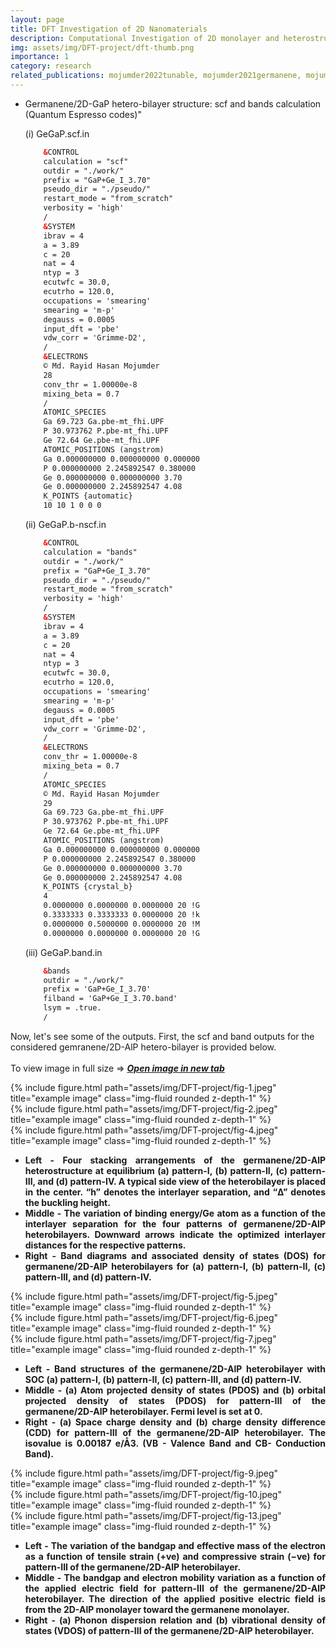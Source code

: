 ```yaml
---
layout: page
title: DFT Investigation of 2D Nanomaterials
description: Computational Investigation of 2D monolayer and heterostructures materials' electronic and optical properties using First-Principles Density Functional Theorem (DFT)
img: assets/img/DFT-project/dft-thumb.png
importance: 1
category: research
related_publications: mojumder2022tunable, mojumder2021germanene, mojumder2020electronic, islam2021germanene, 
---
```


* Germanene/2D-GaP hetero-bilayer structure: scf and bands calculation (Quantum Espresso codes)"
  
    (i) GeGaP.scf.in 
    ```html
		&CONTROL
		calculation = "scf"
		outdir = "./work/"
		prefix = "GaP+Ge_I_3.70"
		pseudo_dir = "./pseudo/"
		restart_mode = "from_scratch"
		verbosity = 'high'
		/
		&SYSTEM
		ibrav = 4
		a = 3.89
		c = 20
		nat = 4
		ntyp = 3
		ecutwfc = 30.0,
		ecutrho = 120.0,
		occupations = 'smearing'
		smearing = 'm-p'
		degauss = 0.0005
		input_dft = 'pbe'
		vdw_corr = 'Grimme-D2',
		/
		&ELECTRONS
		© Md. Rayid Hasan Mojumder
		28
		conv_thr = 1.00000e-8
		mixing_beta = 0.7
		/
		ATOMIC_SPECIES
		Ga 69.723 Ga.pbe-mt_fhi.UPF
		P 30.973762 P.pbe-mt_fhi.UPF
		Ge 72.64 Ge.pbe-mt_fhi.UPF
		ATOMIC_POSITIONS (angstrom)
		Ga 0.000000000 0.000000000 0.000000
		P 0.000000000 2.245892547 0.380000
		Ge 0.000000000 0.000000000 3.70
		Ge 0.000000000 2.245892547 4.08
		K_POINTS {automatic}
		10 10 1 0 0 0		
    ```
    (ii) GeGaP.b-nscf.in
    ```html
		&CONTROL
		calculation = "bands"
		outdir = "./work/"
		prefix = "GaP+Ge_I_3.70"
		pseudo_dir = "./pseudo/"
		restart_mode = "from_scratch"
		verbosity = 'high'
		/
		&SYSTEM
		ibrav = 4
		a = 3.89
		c = 20
		nat = 4
		ntyp = 3
		ecutwfc = 30.0,
		ecutrho = 120.0,
		occupations = 'smearing'
		smearing = 'm-p'
		degauss = 0.0005
		input_dft = 'pbe'
		vdw_corr = 'Grimme-D2',
		/
		&ELECTRONS
		conv_thr = 1.00000e-8
		mixing_beta = 0.7
		/
		ATOMIC_SPECIES
		© Md. Rayid Hasan Mojumder
		29
		Ga 69.723 Ga.pbe-mt_fhi.UPF
		P 30.973762 P.pbe-mt_fhi.UPF
		Ge 72.64 Ge.pbe-mt_fhi.UPF
		ATOMIC_POSITIONS (angstrom)
		Ga 0.000000000 0.000000000 0.000000
		P 0.000000000 2.245892547 0.380000
		Ge 0.000000000 0.000000000 3.70
		Ge 0.000000000 2.245892547 4.08
		K_POINTS {crystal_b}
		4
		0.0000000 0.0000000 0.0000000 20 !G
		0.3333333 0.3333333 0.0000000 20 !k
		0.0000000 0.5000000 0.0000000 20 !M
		0.0000000 0.0000000 0.0000000 20 !G	
    ```
    (iii) GeGaP.band.in
    ```html
		&bands
		outdir = "./work/"
		prefix = 'GaP+Ge_I_3.70'
		filband = 'GaP+Ge_I_3.70.band'
		lsym = .true.
		/
    ```

Now, let's see some of the outputs. First, the scf and band outputs for the considered gemranene/2D-AlP hetero-bilayer is provided below. <br> <br>
To view image in full size => <u><b><i>Open image in new tab</i></b></U> 

<div class="row">
    <div class="col-sm mt-3 mt-md-0">
        {% include figure.html path="assets/img/DFT-project/fig-1.jpeg" title="example image" class="img-fluid rounded z-depth-1" %}
    </div>
    <div class="col-sm mt-3 mt-md-0">
        {% include figure.html path="assets/img/DFT-project/fig-2.jpeg" title="example image" class="img-fluid rounded z-depth-1" %}
    </div>
    <div class="col-sm mt-3 mt-md-0">
        {% include figure.html path="assets/img/DFT-project/fig-4.jpeg" title="example image" class="img-fluid rounded z-depth-1" %}
    </div>
</div>
<div class="caption">
<b>
<ul style='text-align: justify;'>
  <li>Left - Four stacking arrangements of the germanene/2D-AlP heterostructure at equilibrium (a) pattern-I, (b) pattern-II, (c) pattern-III, and (d) pattern-IV. A typical side view of the heterobilayer is placed in the center. “h” denotes the interlayer separation, and “Δ” denotes the buckling height.</li>
  <li>Middle - The variation of binding energy/Ge atom as a function of the interlayer separation for the four patterns of germanene/2D-AlP heterobilayers. Downward arrows indicate the optimized interlayer distances for the respective patterns.</li>
  <li>Right - Band diagrams and associated density of states (DOS) for germanene/2D-AlP heterobilayers for (a) pattern-I, (b) pattern-II, (c) pattern-III, and (d) pattern-IV.</li>
</ul>
</b>
</div>

<div class="row">
    <div class="col-sm mt-3 mt-md-0">
        {% include figure.html path="assets/img/DFT-project/fig-5.jpeg" title="example image" class="img-fluid rounded z-depth-1" %}
    </div>
    <div class="col-sm mt-3 mt-md-0">
        {% include figure.html path="assets/img/DFT-project/fig-6.jpeg" title="example image" class="img-fluid rounded z-depth-1" %}
    </div>
    <div class="col-sm mt-3 mt-md-0">
        {% include figure.html path="assets/img/DFT-project/fig-7.jpeg" title="example image" class="img-fluid rounded z-depth-1" %}
    </div>
</div>
<div class="caption">
<b>
<ul style='text-align: justify;'>
  <li>Left - Band structures of the germanene/2D-AlP heterobilayer with SOC (a) pattern-I, (b) pattern-II, (c) pattern-III, and (d) pattern-IV. </li>
  <li>Middle - (a) Atom projected density of states (PDOS) and (b) orbital projected density of states (PDOS) for pattern-III of the germanene/2D-AlP heterobilayer. Fermi level is set at 0.</li>
  <li>Right - (a) Space charge density and (b) charge density difference (CDD) for pattern-III of the germanene/2D-AlP heterobilayer. The isovalue is 0.00187 e/Å3. (VB - Valence Band and CB- Conduction Band).</li>
</ul>
</b>
</div>

<div class="row">
    <div class="col-sm mt-3 mt-md-0">
        {% include figure.html path="assets/img/DFT-project/fig-9.jpeg" title="example image" class="img-fluid rounded z-depth-1" %}
    </div>
    <div class="col-sm mt-3 mt-md-0">
        {% include figure.html path="assets/img/DFT-project/fig-10.jpeg" title="example image" class="img-fluid rounded z-depth-1" %}
    </div>
    <div class="col-sm mt-3 mt-md-0">
        {% include figure.html path="assets/img/DFT-project/fig-13.jpeg" title="example image" class="img-fluid rounded z-depth-1" %}
    </div>
</div>
<div class="caption">
<b>
<ul style='text-align: justify;'>
  <li>Left - The variation of the bandgap and effective mass of the electron as a function of tensile strain (+ve) and compressive strain (−ve) for pattern-III of the germanene/2D-AlP heterobilayer. </li>
  <li>Middle - The bandgap and electron mobility variation as a function of the applied electric field for pattern-III of the germanene/2D-AlP heterobilayer. The direction of the applied positive electric field is from the 2D-AlP monolayer toward the germanene monolayer.</li>
  <li>Right - (a) Phonon dispersion relation and (b) vibrational density of states (VDOS) of pattern-III of the germanene/2D-AlP heterobilayer.</li>
</ul>
</b>
</div>


<!--- I am commenting out this part. To uncomment discard the html comments notations)
The code is simple.
Just wrap your images with `<div class="col-sm">` and place them inside `<div class="row">` (read more about the <a href="https://getbootstrap.com/docs/4.4/layout/grid/">Bootstrap Grid</a> system).
To make images responsive, add `img-fluid` class to each; for rounded corners and shadows use `rounded` and `z-depth-1` classes.
Here's the code for the last row of images above:

{% raw %}
```html
<div class="row justify-content-sm-center">
    <div class="col-sm-8 mt-3 mt-md-0">
        {% include figure.html path="assets/img/6.jpg" title="example image" class="img-fluid rounded z-depth-1" %}
    </div>
    <div class="col-sm-4 mt-3 mt-md-0">
        {% include figure.html path="assets/img/11.jpg" title="example image" class="img-fluid rounded z-depth-1" %}
    </div>
</div>
```
{% endraw %}
-->

